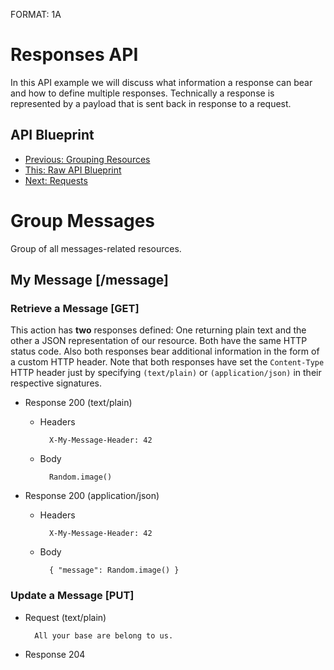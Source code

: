 FORMAT: 1A

# Responses API
In this API example we will discuss what information a response can bear and
how to define multiple responses. Technically a response is represented by a
payload that is sent back in response to a request.

## API Blueprint
+ [Previous: Grouping Resources](04.%20Grouping%20Resources.md)
+ [This: Raw API Blueprint](https://raw.github.com/apiaryio/api-blueprint/master/examples/05.%20Responses.md)
+ [Next: Requests](06.%20Requests.md)

# Group Messages
Group of all messages-related resources.

## My Message [/message]

### Retrieve a Message [GET]
This action has **two** responses defined: One returning plain text and the
other a JSON representation of our resource. Both have the same HTTP status
code. Also both responses bear additional information in the form of a custom
HTTP header. Note that both responses have set the `Content-Type` HTTP header
just by specifying `(text/plain)` or `(application/json)` in their respective
signatures.

+ Response 200 (text/plain)

    + Headers

            X-My-Message-Header: 42

    + Body

            Random.image()

+ Response 200 (application/json)

    + Headers

            X-My-Message-Header: 42

    + Body

            { "message": Random.image() }

### Update a Message [PUT]

+ Request (text/plain)

        All your base are belong to us.

+ Response 204
